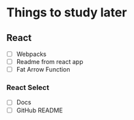 # Things to study later

## React

- [ ] Webpacks
- [ ] Readme from react app
- [ ] Fat Arrow Function

### React Select

- [ ] Docs
- [ ] GitHub README
